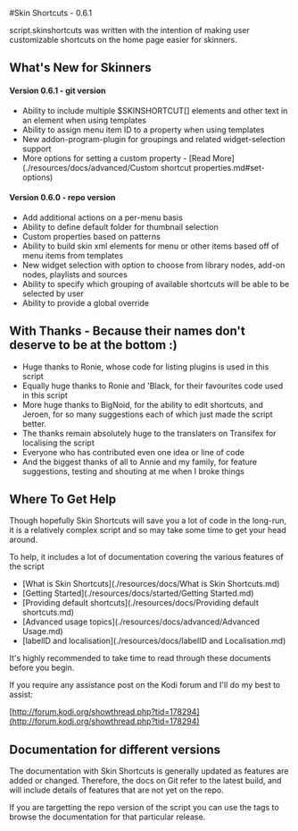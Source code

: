#Skin Shortcuts - 0.6.1

script.skinshortcuts was written with the intention of making user customizable shortcuts on the home page easier for skinners.


## What's New for Skinners

#### Version 0.6.1 - git version

- Ability to include multiple $SKINSHORTCUT[] elements and other text in an element when using templates
- Ability to assign menu item ID to a property when using templates
- New <content>addon-program-plugin</content> for groupings and related widget-selection support
- More options for setting a custom property - [Read More](./resources/docs/advanced/Custom shortcut properties.md#set-options)

#### Version 0.6.0 - repo version

 - Add additional actions on a per-menu basis
 - Ability to define default folder for thumbnail selection
 - Custom properties based on patterns
 - Ability to build skin xml elements for menu or other items based off of menu items from templates
 - New widget selection with option to choose from library nodes, add-on nodes, playlists and sources
 - Ability to specify which grouping of available shortcuts will be able to be selected by user
 - Ability to provide a global override
 
## With Thanks - Because their names don't deserve to be at the bottom :)

- Huge thanks to Ronie, whose code for listing plugins is used in this script
- Equally huge thanks to Ronie and 'Black, for their favourites code used in this script
- More huge thanks to BigNoid, for the ability to edit shortcuts, and Jeroen, for so many suggestions each of which just made the script better.
- The thanks remain absolutely huge to the translaters on Transifex for localising the script
- Everyone who has contributed even one idea or line of code
- And the biggest thanks of all to Annie and my family, for feature suggestions, testing and shouting at me when I broke things

## Where To Get Help

Though hopefully Skin Shortcuts will save you a lot of code in the long-run, it is a relatively complex script and so may take some time to get your head around.

To help, it includes a lot of documentation covering the various features of the script

* [What is Skin Shortcuts](./resources/docs/What is Skin Shortcuts.md)
* [Getting Started](./resources/docs/started/Getting Started.md)
* [Providing default shortcuts](./resources/docs/Providing default shortcuts.md)
* [Advanced usage topics](./resources/docs/advanced/Advanced Usage.md)
* [labelID and localisation](./resources/docs/labelID and Localisation.md)

It's highly recommended to take time to read through these documents before you begin.

If you require any assistance post on the Kodi forum and I'll do my best to assist:

[http://forum.kodi.org/showthread.php?tid=178294](http://forum.kodi.org/showthread.php?tid=178294)

## Documentation for different versions

The documentation with Skin Shortcuts is generally updated as features are added or changed. Therefore, the docs on Git refer to the latest build, and will include details of features that are not yet on the repo.

If you are targetting the repo version of the script you can use the tags to browse the documentation for that particular release.